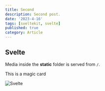 ```yaml
---
title: Second
description: Second post.
date: '2023-4-16'
tags: [sveltekit, svelte]
published: true
category: Article
---
```


<script>
  import CardName from '$lib/components/cardName.svelte'
  import CardImage from '$lib/components/cardImage.svelte'
</script>

## Svelte

Media inside the **static** folder is served from `/`.

<CardImage cardName='llanowar elves' />

This is a magic card <CardName cardName="llanowar elves" />

![Svelte](/favicon.png)
